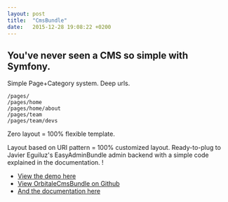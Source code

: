 ```yaml
---
layout: post
title:  "CmsBundle"
date:   2015-12-28 19:08:22 +0200
---
```


## You've never seen a CMS so simple with Symfony.

Simple Page+Category system. Deep urls.

```
/pages/
/pages/home
/pages/home/about
/pages/team
/pages/team/devs
```

Zero layout = 100% flexible template.

Layout based on URI pattern = 100% customized layout. Ready-to-plug to Javier Eguiluz's EasyAdminBundle admin backend
with a simple code explained in the documentation. !

* [View the demo here](http://demo.orbitale.io/orbitale_cms/)
* [View OrbitaleCmsBundle on Github](https://github.com/Orbitale/CmsBundle)
* [And the documentation here](https://github.com/Orbitale/CmsBundle)
